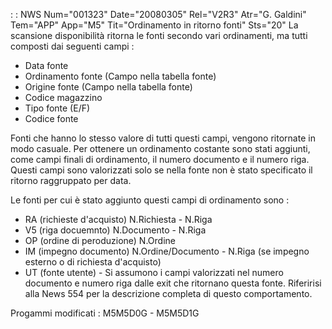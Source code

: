  :  : NWS Num="001323" Date="20080305" Rel="V2R3" Atr="G. Galdini" Tem="APP" App="M5" Tit="Ordinamento in ritorno fonti" Sts="20"
La scansione disponibilità ritorna le fonti secondo vari ordinamenti, ma tutti composti dai seguenti campi : 
- Data fonte
- Ordinamento fonte (Campo nella tabella fonte)
- Origine fonte (Campo nella tabella fonte)
- Codice magazzino
- Tipo fonte (E/F)
- Codice fonte

Fonti che hanno lo stesso valore di tutti questi campi, vengono ritornate in modo casuale.
Per ottenere un ordinamento costante sono stati aggiunti, come campi finali di ordinamento, il numero documento e il numero riga.
Questi campi sono valorizzati solo se nella fonte non è stato specificato il ritorno raggruppato per data.

Le fonti per cui è stato aggiunto questi campi di ordinamento sono : 
- RA (richieste d'acquisto) N.Richiesta - N.Riga
- V5 (riga docuemnto) N.Documento - N.Riga
- OP (ordine di peroduzione) N.Ordine
- IM (impegno documento) N.Ordine/Documento - N.Riga (se impegno esterno o di richiesta d'acquisto)
- UT (fonte utente) - Si assumono i campi valorizzati nel numero documento e numero riga dalle
exit che ritornano questa fonte. Riferirisi alla News 554 per la descrizione completa di questo comportamento.

Progammi modificati :  M5M5D0G - M5M5D1G
